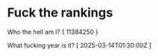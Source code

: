 # Fuck the rankings

Who the hell am I?
{ 11384250 }

What fucking year is it?
[ 2025-03-14T01:30:00Z ]
